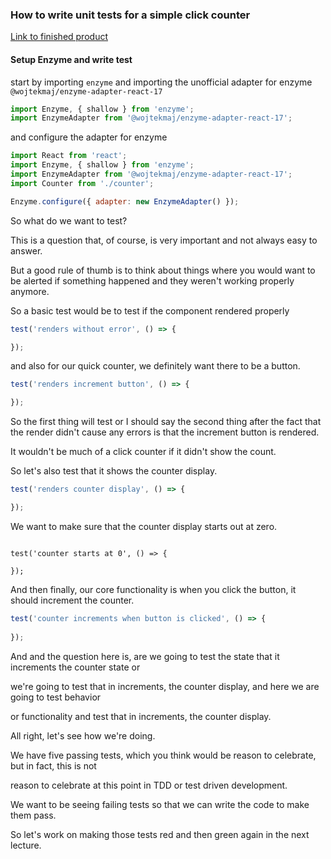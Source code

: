 ### How to write unit tests for a simple click counter
[Link to finished product](https://bit.dev/codenameninja/practice/ui/counter)
#### Setup Enzyme and write test

start by importing `enzyme` and importing the unofficial adapter for enzyme `@wojtekmaj/enzyme-adapter-react-17`
```js
import Enzyme, { shallow } from 'enzyme';
import EnzymeAdapter from '@wojtekmaj/enzyme-adapter-react-17';
```

and configure the adapter for enzyme
```js
import React from 'react';
import Enzyme, { shallow } from 'enzyme';
import EnzymeAdapter from '@wojtekmaj/enzyme-adapter-react-17';
import Counter from './counter';

Enzyme.configure({ adapter: new EnzymeAdapter() });
```
So what do we want to test?

This is a question that, of course, is very important and not always easy to answer.

But a good rule of thumb is to think about things where you would want to be alerted if something happened
and they weren't working properly anymore.

So a basic test would be to test if the component rendered properly
```js
test('renders without error', () => {

});

```
and also for our quick counter, we definitely want there to be a button.
```js
test('renders increment button', () => {

});
```

So the first thing will test or I should say the second thing after the fact that the render didn't
cause any errors is that the increment button is rendered.

It wouldn't be much of a click counter if it didn't show the count.

So let's also test that it shows the counter display.
```js
test('renders counter display', () => {

});
```
We want to make sure that the counter display starts out at zero.
```

test('counter starts at 0', () => {

});
```
And then finally, our core functionality is when you click the button, it should increment the counter.
```js
test('counter increments when button is clicked', () => {
  
});
```
And and the question here is, are we going to test the state that it increments the counter state or

we're going to test that in increments, the counter display, and here we are going to test behavior

or functionality and test that in increments, the counter display.

All right, let's see how we're doing.

We have five passing tests, which you think would be reason to celebrate, but in fact, this is not

reason to celebrate at this point in TDD or test driven development.

We want to be seeing failing tests so that we can write the code to make them pass.

So let's work on making those tests red and then green again in the next lecture.
